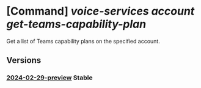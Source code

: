 # [Command] _voice-services account get-teams-capability-plan_

Get a list of Teams capability plans on the specified account.

## Versions

### [2024-02-29-preview](/Resources/data-plane/microsoft.voiceservices/L2FjY291bnRzL3t9OmdldHRlYW1zY2FwYWJpbGl0eXBsYW5z/2024-02-29-preview.xml) **Stable**

<!-- data-plane:microsoft.voiceservices /accounts/{}:getteamscapabilityplans 2024-02-29-preview -->
